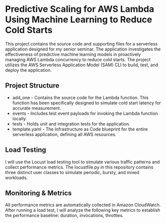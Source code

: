 # Predictive Scaling for AWS Lambda Using Machine Learning to Reduce Cold Starts

This project contains the source code and supporting files for a serverless application designed for my senior seminar. The application investigates the effectiveness of predictive machine learning models in proactively managing AWS Lambda concurrency to reduce cold starts. The project utilizes the AWS Serverless Application Model (SAM) CLI to build, test, and deploy the application.

## Project Structure

- add_one - Contains the source code for the Lambda function. This function has been specifically designed to simulate cold start latency for accurate measurement.
- events - Includes test event payloads for invoking the Lambda function locally.
- tests - Holds unit and integration tests for the application.
- template.yaml - The Infrastructure as Code blueprint for the entire serverless application, defining all AWS resources.

## Load Testing

I will use the Locust load testing tool to simulate various traffic patterns and collect performance metrics. The locustfile.py in this repository contains three distinct user classes to simulate periodic, bursty, and mixed workloads.

## Monitoring & Metrics

All performance metrics are automatically collected in Amazon CloudWatch. After running a load test, I will analyze the following key metrics to establish the performance baseline: duration, invocations, throttles.
